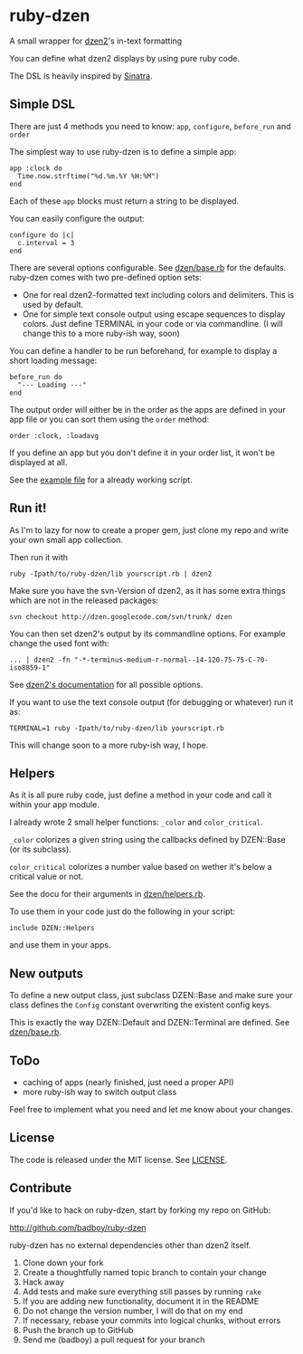# ruby-dzen

A small wrapper for [dzen2][dzen]'s in-text formatting

You can define what dzen2 displays by using pure ruby code.

The DSL is heavily inspired by [Sinatra][].

## Simple DSL
There are just 4 methods you need to know: `app`, `configure`, `before_run` and `order`

The simplest way to use ruby-dzen is to define a simple app:

    app :clock do
      Time.now.strftime("%d.%m.%Y %H:%M")
    end

Each of these `app` blocks must return a string to be displayed.

You can easily configure the output:

    configure do |c|
      c.interval = 3 
    end

There are several options configurable. See [dzen/base.rb][base.rb] for the defaults. ruby-dzen comes with two pre-defined option sets: 

* One for real dzen2-formatted text including colors and delimiters. This is used by default.
* One for simple text console output using escape sequences to display colors. Just define TERMINAL in your code or via commandline. (I will change this to a more ruby-ish way, soon)

You can define a handler to be run beforehand, for example to display a short loading message:

    before_run do
      "--- Loading ---"
    end

The output order will either be in the order as the apps are defined in your app file or you can sort them using the `order` method:

    order :clock, :loadavg

If you define an app but you don't define it in your order list, it won't be displayed at all.

See the [example file][example] for a already working script.

## Run it!

As I'm to lazy for now to create a proper gem, just clone my repo and write your own small app collection.

Then run it with

    ruby -Ipath/to/ruby-dzen/lib yourscript.rb | dzen2

Make sure you have the svn-Version of dzen2, as it has some extra things which are not in the released packages:

    svn checkout http://dzen.googlecode.com/svn/trunk/ dzen

You can then set dzen2's output by its commandline options. For example change the used font with:

    ... | dzen2 -fn "-*-terminus-medium-r-normal--14-120-75-75-C-70-iso8859-1"

See [dzen2's documentation][dzen] for all possible options.

If you want to use the text console output (for debugging or whatever) run it as:

    TERMINAL=1 ruby -Ipath/to/ruby-dzen/lib yourscript.rb

This will change soon to a more ruby-ish way, I hope.

## Helpers

As it is all pure ruby code, just define a method in your code and call it within your app module.

I already wrote 2 small helper functions: `_color` and `color_critical`.

`_color` colorizes a given string using the callbacks defined by DZEN::Base (or its subclass).

`color_critical` colorizes a number value based on wether it's below a critical value or not.

See the docu for their arguments in [dzen/helpers.rb][helpers.rb].

To use them in your code just do the following in your script:

    include DZEN::Helpers

and use them in your apps.

## New outputs

To define a new output class, just subclass DZEN::Base and make sure your class defines the `Config` constant overwriting the existent config keys.

This is exactly the way DZEN::Default and DZEN::Terminal are defined. See [dzen/base.rb][base.rb].

## ToDo

* caching of apps (nearly finished, just need a proper API)
* more ruby-ish way to switch output class

Feel free to implement what you need and let me know about your changes.

## License

The code is released under the MIT license. See [LICENSE][].

## Contribute

If you'd like to hack on ruby-dzen, start by forking my repo on GitHub:

http://github.com/badboy/ruby-dzen

ruby-dzen has no external dependencies other than dzen2 itself.

1. Clone down your fork
1. Create a thoughtfully named topic branch to contain your change
1. Hack away
1. Add tests and make sure everything still passes by running `rake`
1. If you are adding new functionality, document it in the README
1. Do not change the version number, I will do that on my end
1. If necessary, rebase your commits into logical chunks, without errors
1. Push the branch up to GitHub
1. Send me (badboy) a pull request for your branch

[dzen]: http://dzen.geekmode.org/dwiki/doku.php
[base.rb]: http://github.com/badboy/ruby-dzen/blob/master/lib/dzen/base.rb
[helpers.rb]: http://github.com/badboy/ruby-dzen/blob/master/lib/dzen/helpers.rb
[sinatra]: http://www.sinatrarb.com/
[LICENSE]: http://github.com/badboy/ruby-dzen/blob/master/LICENSE
[example]: http://github.com/badboy/ruby-dzen/blob/master/example/sample.rb

